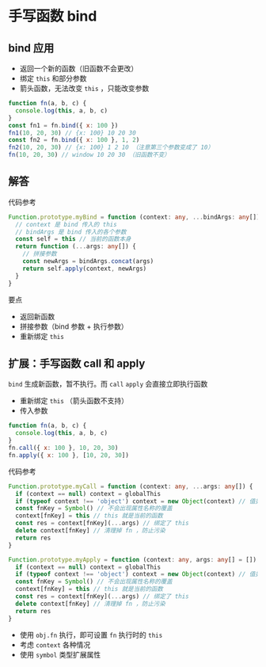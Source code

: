 # 手写函数 bind

## bind 应用

- 返回一个新的函数（旧函数不会更改）
- 绑定 `this` 和部分参数
- 箭头函数，无法改变 `this` ，只能改变参数

```js
function fn(a, b, c) {
  console.log(this, a, b, c)
}
const fn1 = fn.bind({ x: 100 })
fn1(10, 20, 30) // {x: 100} 10 20 30
const fn2 = fn.bind({ x: 100 }, 1, 2)
fn2(10, 20, 30) // {x: 100} 1 2 10 （注意第三个参数变成了 10）
fn(10, 20, 30) // window 10 20 30 （旧函数不变）
```

## 解答

代码参考

```ts
Function.prototype.myBind = function (context: any, ...bindArgs: any[]) {
  // context 是 bind 传入的 this
  // bindArgs 是 bind 传入的各个参数
  const self = this // 当前的函数本身
  return function (...args: any[]) {
    // 拼接参数
    const newArgs = bindArgs.concat(args)
    return self.apply(context, newArgs)
  }
}
```

要点

- 返回新函数
- 拼接参数（bind 参数 + 执行参数）
- 重新绑定 `this`

## 扩展：手写函数 call 和 apply

`bind` 生成新函数，暂不执行。而 `call` `apply` 会直接立即执行函数

- 重新绑定 `this` （箭头函数不支持）
- 传入参数

```js
function fn(a, b, c) {
  console.log(this, a, b, c)
}
fn.call({ x: 100 }, 10, 20, 30)
fn.apply({ x: 100 }, [10, 20, 30])
```

代码参考
```ts
Function.prototype.myCall = function (context: any, ...args: any[]) {
  if (context == null) context = globalThis
  if (typeof context !== 'object') context = new Object(context) // 值类型，变为对象
  const fnKey = Symbol() // 不会出现属性名称的覆盖
  context[fnKey] = this // this 就是当前的函数
  const res = context[fnKey](...args) // 绑定了 this
  delete context[fnKey] // 清理掉 fn ，防止污染
  return res
}
```
```ts
Function.prototype.myApply = function (context: any, args: any[] = []) {
  if (context == null) context = globalThis
  if (typeof context !== 'object') context = new Object(context) // 值类型，变为对象
  const fnKey = Symbol() // 不会出现属性名称的覆盖
  context[fnKey] = this // this 就是当前的函数
  const res = context[fnKey](...args) // 绑定了 this
  delete context[fnKey] // 清理掉 fn ，防止污染
  return res
}
```

- 使用 `obj.fn` 执行，即可设置 `fn` 执行时的 `this`
- 考虑 `context` 各种情况
- 使用 `symbol` 类型扩展属性
